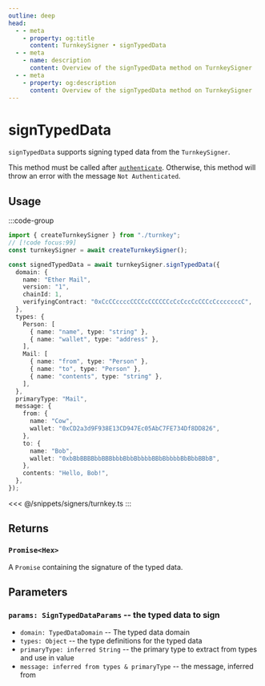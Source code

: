 ```yaml
---
outline: deep
head:
  - - meta
    - property: og:title
      content: TurnkeySigner • signTypedData
  - - meta
    - name: description
      content: Overview of the signTypedData method on TurnkeySigner
  - - meta
    - property: og:description
      content: Overview of the signTypedData method on TurnkeySigner
---
```


# signTypedData

`signTypedData` supports signing typed data from the `TurnkeySigner`.

This method must be called after [`authenticate`](/packages/aa-signers/turnkey/authenticate). Otherwise, this method will throw an error with the message `Not Authenticated`.

## Usage

:::code-group

```ts [example.ts]
import { createTurnkeySigner } from "./turnkey";
// [!code focus:99]
const turnkeySigner = await createTurnkeySigner();

const signedTypedData = await turnkeySigner.signTypedData({
  domain: {
    name: "Ether Mail",
    version: "1",
    chainId: 1,
    verifyingContract: "0xCcCCccccCCCCcCCCCCCcCcCccCcCCCcCcccccccC",
  },
  types: {
    Person: [
      { name: "name", type: "string" },
      { name: "wallet", type: "address" },
    ],
    Mail: [
      { name: "from", type: "Person" },
      { name: "to", type: "Person" },
      { name: "contents", type: "string" },
    ],
  },
  primaryType: "Mail",
  message: {
    from: {
      name: "Cow",
      wallet: "0xCD2a3d9F938E13CD947Ec05AbC7FE734Df8DD826",
    },
    to: {
      name: "Bob",
      wallet: "0xbBbBBBBbbBBBbbbBbbBbbbbBBbBbbbbBbBbbBBbB",
    },
    contents: "Hello, Bob!",
  },
});
```

<<< @/snippets/signers/turnkey.ts
:::

## Returns

### `Promise<Hex>`

A `Promise` containing the signature of the typed data.

## Parameters

### `params: SignTypedDataParams` -- the typed data to sign

- `domain: TypedDataDomain` -- The typed data domain
- `types: Object` -- the type definitions for the typed data
- `primaryType: inferred String` -- the primary type to extract from types and use in value
- `message: inferred from types & primaryType` -- the message, inferred from
